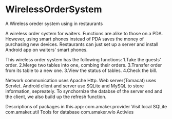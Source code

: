 WirelessOrderSystem
===================

A Wireless oreder system using in restaurants

A wireless order system for waiters. Functions are alike to those on a
PDA. However, using smart phones instead of PDA saves the money of
purchasing new devices. Restaurants can just set up a server and install
Android app on waiters' smart phones.

This wireless order system has the following functions:
1.Take the guests' order.
2.Merge two tables into one, combing their orders.
3.Transfer order from its table to a new one.
3.View the status of tables.
4.Check the bill.

Network communication uses Apache Http. Web server(Tomacat) uses
Servlet.  Android client and server use SQLite and MySQL to store
information, sepreately.
To synchornize the databse of the server end and the client, we also
build up the refresh function.

Descriptions of packages in this app:
com.amaker.provider  Visit local SQLite
com.amaker.util      Tools for database
com.amaker.wlo       Activies
